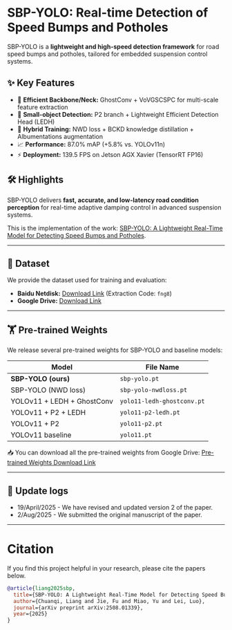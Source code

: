 # SBP-YOLO: Real-time Detection of Speed Bumps and Potholes

SBP-YOLO is a **lightweight and high-speed detection framework** for road speed bumps and potholes, tailored for embedded suspension control systems.

## ✨ Key Features

- 🚀 **Efficient Backbone/Neck:** GhostConv + VoVGSCSPC for multi-scale feature extraction
- 🔎 **Small-object Detection:** P2 branch + Lightweight Efficient Detection Head (LEDH)
- 🧠 **Hybrid Training:** NWD loss + BCKD knowledge distillation + Albumentations augmentation
- 📈 **Performance:** 87.0% mAP (+5.8% vs. YOLOv11n)
- ⚡ **Deployment:** 139.5 FPS on Jetson AGX Xavier (TensorRT FP16)

## 🛠️ Highlights

SBP-YOLO delivers **fast, accurate, and low-latency road condition perception** for real-time adaptive damping control in advanced suspension systems.

This is the implementation of the work:
[SBP-YOLO: A Lightweight Real-Time Model for Detecting Speed Bumps and Potholes](https://arxiv.org/abs/2508.01339).

---

## 📂 Dataset

We provide the dataset used for training and evaluation:

- **Baidu Netdisk:** [Download Link](https://pan.baidu.com/s/1CH_hRxrKr5kxpgWDXtGgEA) (Extraction Code: `fng8`)
- **Google Drive:** [Download Link](https://drive.google.com/drive/folders/1hOfFMHhm518qLZIGEOl7YZ_WyRYA79N1?usp=drive_link)

---

## 🏋️ Pre-trained Weights

We release several pre-trained weights for SBP-YOLO and baseline models:

| Model                        | File Name                  |
|-------------------------------|----------------------------|
| **SBP-YOLO (ours)**          | `sbp-yolo.pt`              |
| SBP-YOLO (NWD loss)          | `sbp-yolo-nwdloss.pt`      |
| YOLOv11 + LEDH + GhostConv   | `yolo11-ledh-ghostconv.pt` |
| YOLOv11 + P2 + LEDH          | `yolo11-p2-ledh.pt`        |
| YOLOv11 + P2                 | `yolo11-p2.pt`             |
| YOLOv11 baseline             | `yolo11.pt`                |

📥 You can download all the pre-trained weights from Google Drive:
[Pre-trained Weights Download Link](https://drive.google.com/drive/folders/1Z8WspHFXUirS-V3UZ-aibALTGr-3YfhE?usp=drive_link)

---

## 📜 Update logs

* 19/April/2025  - We have revised and updated version 2 of the paper.
* 2/Aug/2025     - We submitted the original manuscript of the paper.

---

# Citation

If you find this project helpful in your research, please cite the papers below.

```bibtex
@article{liang2025sbp,
  title={SBP-YOLO: A Lightweight Real-Time Model for Detecting Speed Bumps and Potholes},
  author={Chuanqi, Liang and Jie, Fu and Miao, Yu and Lei, Luo},
  journal={arXiv preprint arXiv:2508.01339},
  year={2025}
}
```

